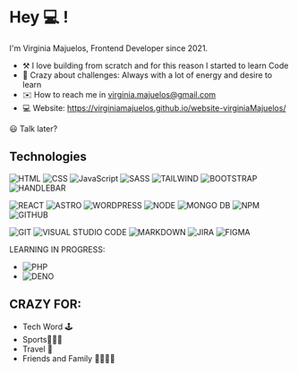 # Hey 💻 !

I'm Virginia Majuelos, Frontend Developer since 2021.

- ⚒ I love building from scratch and for this reason I started to learn Code 
- 🔋 Crazy about challenges: Always with a lot of energy and desire to learn
- ✉️ How to reach me in virginia.majuelos@gmail.com
- 💻 Website: https://virginiamajuelos.github.io/website-virginiaMajuelos/

😃 Talk later?

## Technologies

![HTML](https://img.shields.io/badge/HTML5-E34F26?style=for-the-badge&logo=html5&logoColor=white)
![CSS](https://img.shields.io/badge/CSS3-1572B6?style=for-the-badge&logo=css3&logoColor=white)
![JavaScript](https://img.shields.io/badge/JavaScript-323330?style=for-the-badge&logo=javascript&logoColor=F7DF1E)
![SASS](https://img.shields.io/badge/Sass-CC6699?style=for-the-badge&logo=sass&logoColor=white)
![TAILWIND](https://img.shields.io/badge/Tailwind_CSS-38B2AC?style=for-the-badge&logo=tailwind-css&logoColor=white)
![BOOTSTRAP](https://img.shields.io/badge/Bootstrap-563D7C?style=for-the-badge&logo=bootstrap&logoColor=white)
![HANDLEBAR](https://img.shields.io/badge/Handlebars.js-f0772b?style=for-the-badge&logo=handlebarsdotjs&logoColor=black)

![REACT](https://img.shields.io/badge/React-20232A?style=for-the-badge&logo=react&logoColor=61DAFB)
![ASTRO](https://img.shields.io/badge/Astro-0C1222?style=for-the-badge&logo=astro&logoColor=FDFDFE)
![WORDPRESS](https://img.shields.io/badge/Wordpress-21759B?style=for-the-badge&logo=wordpress&logoColor=white)
![NODE](https://img.shields.io/badge/Node.js-339933?style=for-the-badge&logo=nodedotjs&logoColor=white)
![MONGO DB](https://img.shields.io/badge/MongoDB-4EA94B?style=for-the-badge&logo=mongodb&logoColor=white)
![NPM](https://img.shields.io/badge/npm-CB3837?style=for-the-badge&logo=npm&logoColor=white)
![GITHUB](https://img.shields.io/badge/GitHub-100000?style=for-the-badge&logo=github&logoColor=white)

![GIT](https://img.shields.io/badge/GIT-E44C30?style=for-the-badge&logo=git&logoColor=white)
![VISUAL STUDIO CODE](https://img.shields.io/badge/Visual_Studio-5C2D91?style=for-the-badge&logo=visual%20studio&logoColor=white)
![MARKDOWN](https://img.shields.io/badge/Markdown-000000?style=for-the-badge&logo=markdown&logoColor=white)
![JIRA](https://img.shields.io/badge/Jira-0052CC?style=for-the-badge&logo=Jira&logoColor=white)
![FIGMA](https://img.shields.io/badge/Figma-F24E1E?style=for-the-badge&logo=figma&logoColor=white)

LEARNING IN PROGRESS:
- ![PHP](https://img.shields.io/badge/PHP-777BB4?style=for-the-badge&logo=php&logoColor=white)
- ![DENO](https://img.shields.io/badge/Deno-white?style=for-the-badge&logo=deno&logoColor=464647)

## CRAZY FOR:

- Tech Word 🕹
- Sports🏄🏻‍♀️
- Travel 🚌
- Friends and Family 👨‍👩‍👦‍👦
